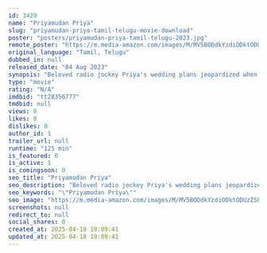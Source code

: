 ```yaml
---
id: 3429
name: "Priyamudan Priya"
slug: "priyamudan-priya-tamil-telugu-movie-download"
poster: "posters/priyamudan-priya-tamil-telugu-2023.jpg"
remote_poster: "https://m.media-amazon.com/images/M/MV5BODdkYzdiODktODUzZS00MGI5LTkxMmMtM2Y4MTAyMzM1NzE1XkEyXkFqcGdeQXVyMTA4MzQ4NzMw._V1_SX300.jpg"
original_language: "Tamil, Telugu"
dubbed_in: null
released_date: "04 Aug 2023"
synopsis: "Beloved radio jockey Priya's wedding plans jeopardized when an obsessed fan holds her family hostage. To protect them and her show, she faces a perilous struggle against the psycho's twisted game"
type: "movie"
rating: "N/A"
imdbid: "tt28356777"
tmdbid: null
views: 0
likes: 0
dislikes: 0
author_id: 1
trailer_url: null
runtime: "125 min"
is_featured: 0
is_active: 1
is_comingsoon: 0
seo_title: "Priyamudan Priya"
seo_description: "Beloved radio jockey Priya's wedding plans jeopardized when an obsessed fan holds her family hostage. To protect them and her show, she faces a perilous struggle against the psycho's twisted game"
seo_keywords: "\"Priyamudan Priya\""
seo_image: "https://m.media-amazon.com/images/M/MV5BODdkYzdiODktODUzZS00MGI5LTkxMmMtM2Y4MTAyMzM1NzE1XkEyXkFqcGdeQXVyMTA4MzQ4NzMw._V1_SX300.jpg"
screenshots: null
redirect_to: null
social_shares: 0
created_at: 2025-04-18 19:09:41
updated_at: 2025-04-18 19:09:41
---
```


